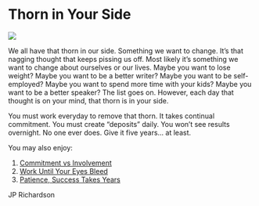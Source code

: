 <!--
id: 2050019560
link: http://loudjet.com/a/thorn-in-your-side
slug: thorn-in-your-side
date: Tue Nov 30 2010 11:29:22 GMT-0600 (CST)
publish: 2010-11-030
tags: motivation
-->


Thorn in Your Side
==================

![](http://media.tumblr.com/tumblr_lcot6t9XKj1qzbc4f.jpg)

We all have that thorn in our side. Something we want to change. It’s
that nagging thought that keeps pissing us off. Most likely it’s
something we want to change about ourselves or our lives. Maybe you want
to lose weight? Maybe you want to be a better writer? Maybe you want to
be self-employed? Maybe you want to spend more time with your kids?
Maybe you want to be a better speaker? The list goes on. However, each
day that thought is on your mind, that thorn is in your side.

You must work everyday to remove that thorn. It takes continual
commitment. You must create “deposits” daily. You won’t see results
overnight. No one ever does. Give it five years… at least.

You may also enjoy:

1.  [Commitment vs
    Involvement](http://loudjet.com/a/commitment-vs-involvement)
2.  [Work Until Your Eyes
    Bleed](http://loudjet.com/a/work-until-your-eyes-bleed)
3.  [Patience, Success Takes
    Years](http://loudjet.com/a/patience-success-takes-years)

JP Richardson


